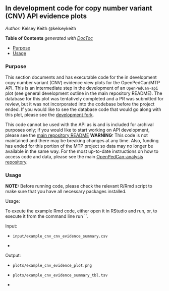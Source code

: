 
## In development code for copy number variant (CNV) API evidence plots
*Author:* Kelsey Keith @kelseykeith

<!-- START doctoc generated TOC please keep comment here to allow auto update -->
<!-- DON'T EDIT THIS SECTION, INSTEAD RE-RUN doctoc TO UPDATE -->
**Table of Contents**  *generated with [DocToc](https://github.com/thlorenz/doctoc)*

- [Purpose](#purpose)
- [Usage](#usage)

<!-- END doctoc generated TOC please keep comment here to allow auto update -->

### Purpose

This section documents and has executable code for the in development copy number variant (CNV) evidence view plots for the OpenPedCan/MTP API.
This is an intermediate step in the development of an `OpenPedCan-api` plot (see general development outline in the main repository README). 
The database for this plot was tentatively completed and a PR was submitted for review, but it was not incorporated into the codebase before the project ended.
If you would like to see the database code that would go along with this plot, please see the [development fork](https://github.com/kelseykeith/OpenPedCan-api/tree/cnv-db).

This code cannot be used with the API as is and is included for archival purposes only; if you would like to start working on API development, please see the [main repository README](https://github.com/PediatricOpenTargets/OpenPedCan-unfinished-development) 
**WARNING:** This code is not maintained and there may be breaking changes at any time. 
Also, funding has ended for this portion of the MTP project so data may no longer be available in the same way. 
For the most up-to-date instructions on how to access code and data, please see the main [OpenPedCan-analysis repository](https://github.com/PediatricOpenTargets/OpenPedCan-analysis).

### Usage

**NOTE:** Before running code, please check the relevant R/Rmd script to make sure that you have all necessary packages installed.



Usage:

To exeute the example Rmd code, either open it in RStudio and run, or, to execute it from the command line run ``.

Input:

- `input/example_cnv_cnv_evidence_summary.csv`

- 

Output:

- `plots/example_cnv_evidence_plot.png`
- `plots/example_cnv_evidence_summary_tbl.tsv`

- 